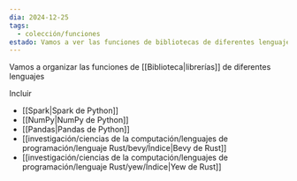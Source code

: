 ```yaml
---
dia: 2024-12-25
tags:
  - colección/funciones
estado: Vamos a ver las funciones de bibliotecas de diferentes lenguajes
---
```

Vamos a organizar las funciones de [[Biblioteca|librerías]] de diferentes lenguajes

Incluir 
* [[Spark|Spark de Python]]
* [[NumPy|NumPy de Python]]
* [[Pandas|Pandas de Python]]
* [[investigación/ciencias de la computación/lenguajes de programación/lenguaje Rust/bevy/Índice|Bevy de Rust]]
* [[investigación/ciencias de la computación/lenguajes de programación/lenguaje Rust/yew/Índice|Yew de Rust]]